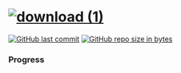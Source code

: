 # [![download (1)](https://user-images.githubusercontent.com/114261966/198727509-ddfef636-d044-43bf-9f61-4dcc6dcadfd6.png)](https://www.hackerrank.com/yoonjun_chang)

[![GitHub last commit](https://img.shields.io/github/last-commit/yoonjun-chang/HackerRank.svg)](https://github.com/yoonjun-chang/HackerRank) 
[![GitHub repo size in bytes](https://img.shields.io/github/repo-size/yoonjun-chang/HackerRank.svg)](https://github.com/yoonjun-chang/HackerRank) 

### Progress

